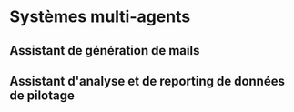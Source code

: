 # Systèmes multi-agents

## Assistant de génération de mails

## Assistant d'analyse et de reporting de données de pilotage
